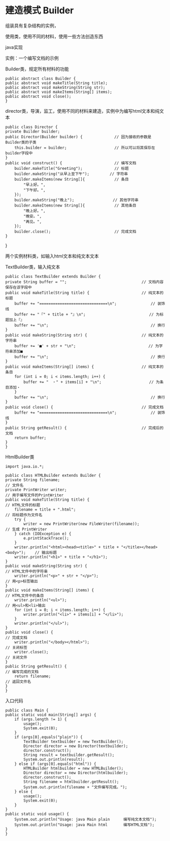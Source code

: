 # 建造模式 Builder

组装具有复杂结构的实例，

使用类，使用不同的材料，使用一些方法创造东西

java实现

实例：一个编写文档的示例

Builder类，规定所有材料的功能

    public abstract class Builder {
    public abstract void makeTitle(String title);
    public abstract void makeString(String str);
    public abstract void makeItems(String[] items);
    public abstract void close();
	}



director类，导演，监工，使用不同的材料来建造，实例中为编写html文本和纯文本


	public class Director {
    private Builder builder;
    public Director(Builder builder) {              // 因为接收的参数是Builder类的子类
        this.builder = builder;                     // 所以可以将其保存在builder字段中
    }
    public void construct() {                       // 编写文档
        builder.makeTitle("Greeting");              // 标题
        builder.makeString("从早上至下午");         // 字符串
        builder.makeItems(new String[]{             // 条目
            "早上好。",
            "下午好。",
        });
        builder.makeString("晚上");                 // 其他字符串
        builder.makeItems(new String[]{             // 其他条目
            "晚上好。",
            "晚安。",
            "再见。",
        });
        builder.close();                            // 完成文档
    }
}


两个实例材料类，如输入html文本和纯文本文本

TextBuilder类，输入纯文本

	public class TextBuilder extends Builder {
    private String buffer = "";                                 // 文档内容保存在该字段中
    public void makeTitle(String title) {                       // 纯文本的标题
        buffer += "==============================\n";               // 装饰线
        buffer += "『" + title + "』\n";                            // 为标题加上『』
        buffer += "\n";                                             // 换行
    }
    public void makeString(String str) {                        // 纯文本的字符串
        buffer += '■' + str + "\n";                                // 为字符串添加■
        buffer += "\n";                                             // 换行
    }
    public void makeItems(String[] items) {                     // 纯文本的条目
        for (int i = 0; i < items.length; i++) {
            buffer += "　・" + items[i] + "\n";                     // 为条目添加・
        }
        buffer += "\n";                                             // 换行
    }
    public void close() {                                       // 完成文档
        buffer += "==============================\n";               // 装饰线
    }
    public String getResult() {                                 // 完成后的文档
        return buffer;
    }
	}

HtmlBuilder类

	import java.io.*;

	public class HTMLBuilder extends Builder {
    private String filename;                                                        // 文件名
    private PrintWriter writer;                                                     // 用于编写文件的PrintWriter
    public void makeTitle(String title) {                                           // HTML文件的标题
        filename = title + ".html";                                                 // 将标题作为文件名
        try {
            writer = new PrintWriter(new FileWriter(filename));                     // 生成 PrintWriter
        } catch (IOException e) {
            e.printStackTrace();
        }
        writer.println("<html><head><title>" + title + "</title></head><body>");    // 输出标题
        writer.println("<h1>" + title + "</h1>");
    }
    public void makeString(String str) {                                            // HTML文件中的字符串
        writer.println("<p>" + str + "</p>");                                       // 用<p>标签输出
    }
    public void makeItems(String[] items) {                                         // HTML文件中的条目
        writer.println("<ul>");                                                     // 用<ul>和<li>输出
        for (int i = 0; i < items.length; i++) {
            writer.println("<li>" + items[i] + "</li>");
        }
        writer.println("</ul>");
    }
    public void close() {                                                           // 完成文档
        writer.println("</body></html>");                                           // 关闭标签
        writer.close();                                                             // 关闭文件
    }
    public String getResult() {                                                     // 编写完成的文档
        return filename;                                                            // 返回文件名
    }
	}





    
入口代码

	public class Main {
    public static void main(String[] args) {
        if (args.length != 1) {
            usage();
            System.exit(0);
        }
        if (args[0].equals("plain")) {
            TextBuilder textbuilder = new TextBuilder();
            Director director = new Director(textbuilder);
            director.construct();
            String result = textbuilder.getResult();
            System.out.println(result);
        } else if (args[0].equals("html")) {
            HTMLBuilder htmlbuilder = new HTMLBuilder();
            Director director = new Director(htmlbuilder);
            director.construct();
            String filename = htmlbuilder.getResult();
            System.out.println(filename + "文件编写完成。");
        } else {
            usage();
            System.exit(0);
        }
    }
    public static void usage() {
        System.out.println("Usage: java Main plain      编写纯文本文档");
        System.out.println("Usage: java Main html       编写HTML文档");
    }
	}

    



    
    
    
    
    
    
    
    
    
    
    
    
    
    
    
    
    














